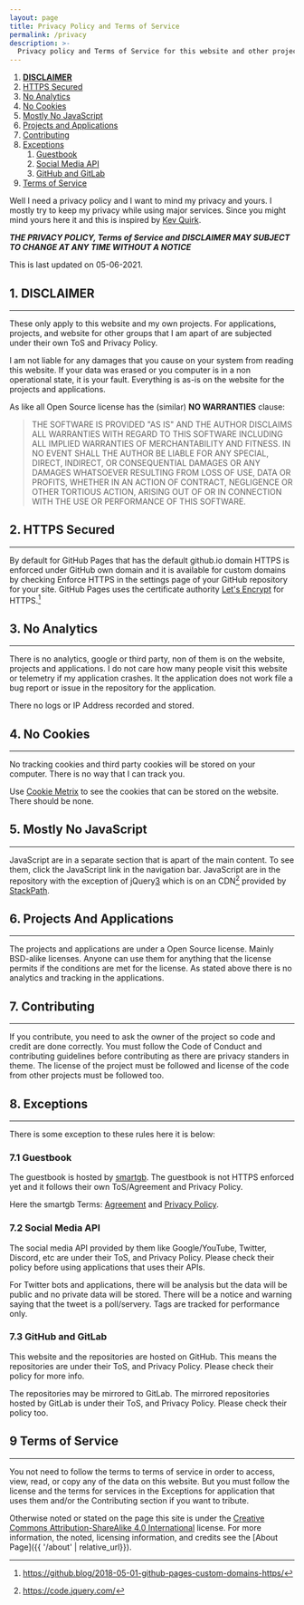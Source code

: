 ```yaml
---
layout: page
title: Privacy Policy and Terms of Service
permalink: /privacy
description: >-
  Privacy policy and Terms of Service for this website and other projects.
---
```


1. **[DISCLAIMER](#disclaimer)**
2. [HTTPS Secured](#https-secured)
3. [No Analytics](#no-analytics)
4. [No Cookies](#no-cookies)
5. [Mostly No JavaScript](#mostly-no-javascript)
6. [Projects and Applications](#projects-and-applications)
7. [Contributing](#contributing)
8. [Exceptions](#exceptions)
    1. [Guestbook](#guestbook)
    2. [Social Media API](#social-media-api)
    3. [GitHub and GitLab](#github-and-gitlab)
9. [Terms of Service](#terms-of-service)

Well I need a privacy policy and I want to mind my privacy and yours. I mostly
try to keep my privacy while using major services. Since you might mind yours
here it and this is inspired by [Kev Quirk](https://kevq.uk).

**_THE PRIVACY POLICY, Terms of Service and DISCLAIMER MAY SUBJECT
TO CHANGE AT ANY TIME WITHOUT A NOTICE_**

This is last updated on 05-06-2021.

## 1. **DISCLAIMER**

---

These only apply to this website and my own projects. For applications,
projects, and website for other groups that I am apart of are subjected under
their own ToS and Privacy Policy.

I am not liable for any damages that you cause on your system from reading this
website. If your data was erased or you computer is in a non operational state,
it is your fault. Everything is as-is on the website for the projects and
applications.

As like all Open Source license has the (similar) **NO WARRANTIES** clause:

> THE SOFTWARE IS PROVIDED "AS IS" AND THE AUTHOR DISCLAIMS ALL WARRANTIES WITH
    REGARD TO THIS SOFTWARE INCLUDING ALL IMPLIED WARRANTIES OF MERCHANTABILITY
    AND FITNESS. IN NO EVENT SHALL THE AUTHOR BE LIABLE FOR ANY SPECIAL, DIRECT,
    INDIRECT, OR CONSEQUENTIAL DAMAGES OR ANY DAMAGES WHATSOEVER RESULTING FROM
    LOSS OF USE, DATA OR PROFITS, WHETHER IN AN ACTION OF CONTRACT, NEGLIGENCE
    OR OTHER TORTIOUS ACTION, ARISING OUT OF OR IN CONNECTION WITH THE USE OR
    PERFORMANCE OF THIS SOFTWARE.

## 2. HTTPS Secured

---

By default for GitHub Pages that has the default github.io domain HTTPS is
enforced under GitHub own domain and it is available for custom domains by
checking Enforce HTTPS in the settings page of your GitHub repository for your
site.
GitHub Pages uses the certificate authority [Let's Encrypt][1] for HTTPS.[^1]

## 3. No Analytics

---

There is no analytics, google or third party, non of them is on the website,
projects and applications. I do not care how many people visit this website or
telemetry if my application crashes. It the application does not work file a bug
report or issue in the repository for the application.

There no logs or IP Address recorded and stored.

## 4. No Cookies

---

No tracking cookies and third party cookies will be stored on your computer.
There is no way that I can track you.

Use [Cookie Metrix][2] to see the cookies that can
be stored on the website. There should be none.

## 5. Mostly No JavaScript

---

JavaScript are in a separate section that is apart of the main content.
To see them, click the JavaScript link in the navigation bar.
JavaScript are in the repository with the exception of jQuery[3] which is on an
CDN[^2] provided by [StackPath][4].

## 6. Projects And Applications

---

The projects and applications are under a Open Source license. Mainly BSD-alike
licenses. Anyone can use them for anything that the license permits if the
conditions are met for the license. As stated above there is no analytics and
tracking in the applications.

## 7. Contributing

---

If you contribute, you need to ask the owner of the project so code and credit
are done correctly. You must follow the Code of Conduct and contributing guidelines
before contributing as there are privacy standers in theme. The license of the
project must be followed and license of the code from other projects must be
followed too.

## 8. Exceptions

---

There is some exception to these rules here it is below:

### 7.1 Guestbook

The guestbook is hosted by [smartgb][5]. The guestbook is not
HTTPS enforced yet and it follows their own ToS/Agreement and Privacy Policy.

Here the smartgb Terms:
[Agreement][6]
and
[Privacy Policy][7].

### 7.2 Social Media API

The social media API provided by them like Google/YouTube, Twitter, Discord, etc
are under their ToS, and Privacy Policy. Please check their policy before using
applications that uses their APIs.

For Twitter bots and applications, there will be analysis but the data will be
public and no private data will be stored. There will be a notice and warning
saying that the tweet is a poll/servery. Tags are tracked for performance only.

### 7.3 GitHub and GitLab

This website and the repositories are hosted on GitHub. This means the
repositories are under their ToS, and Privacy Policy. Please check their policy
for more info.

The repositories may be mirrored to GitLab. The mirrored repositories hosted by
GitLab is under their ToS, and Privacy Policy. Please check their policy too.

## 9 Terms of Service

---

You not need to follow the terms to terms of service in order to access, view,
read, or copy any of the data on this website. But you must follow the license
and the terms for services in the Exceptions for application that uses them
and/or the Contributing section if you want to tribute.

Otherwise noted or stated on the page this site is under the
[Creative Commons Attribution-ShareAlike 4.0 International][8]
license. For more information, the noted, licensing information, and credits see
the [About Page]({{ '/about' | relative_url}}).

[^1]: https://github.blog/2018-05-01-github-pages-custom-domains-https/
[^2]: https://code.jquery.com/

[1]: https://letsencrypt.org/
[2]: https://www.cookiemetrix.com/
[3]: https://jquery.com/
[4]: https://www.stackpath.com/
[5]: https://smartgb.com/
[6]: https://smartgb.com/agreement.htm
[7]: https://www.smartgb.com/privacy.php
[8]: https://creativecommons.org/licenses/by-sa/4.0/
